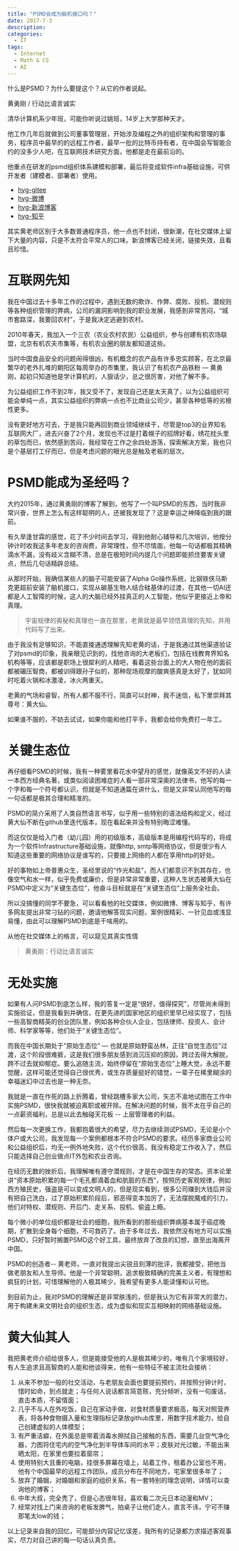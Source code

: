 ```yaml
---
title: "PSMD会成为脑机接口吗？"
date: 2017-7-3
description: 
categories:
  - IT
tags:
  - Internet
  - Math & CS
  - AI
---
```


什么是PSMD？为什么要提这个？从它的作者说起。

黄勇刚 / 行动比语言诚实

清华计算机系少年班，可能你听说过姚班，14岁上大学那种天才。

他工作几年后就做到公司董事管理层，开始涉及编程之外的组织架构和管理的事务，程序员中最早的的远程工作者，最早一批的比特币持有者，在中国会写智能合约的没多少人吧，在互联网技术研究方面，他都是走在最前沿的。

他重点在研发的psmd组织体系建模和部署，最后将变成软件infra基础设施，可供开发者（建模者、部署者）使用。

- [hyg-gitee](https://gitee.com/hyg)
- [hyg-微博](https://weibo.com/u/1494926084)
- [hyg-新浪博客](http://blog.sina.com.cn/mars22)
- [hyg-知乎](https://www.zhihu.com/people/huang-yong-gang)

其实黄老师区别于大多数普通程序员，他一点也不封闭，很新潮，在社交媒体上留下大量的内容，只是不太符合平常人的口味。新浪博客已经关闭，链接失效，且看且珍惜。


# 互联网先知

我在中国过去十多年工作的过程中，遇到无数的欺诈、作弊、腐败、投机、潜规则等各种组织管理的弊病，公司的漏洞影响到我的职业发展，我感到非常苦闷，“城市套路深，我要回农村”，于是我决定逃避到农村。

2010年春天，我加入一个三农（农业农村农民）公益组织，参与创建有机农场联盟，北京有机农夫市集等，有机农业圈的朋友都知道这些。

当时中国食品安全的问题闹得很凶，有机概念的农产品有许多忠实顾客，在北京最繁华的老外扎堆的朝阳区每周举办的市集里，我认识了有机农产品铁粉 — 黄勇刚，起初只知道他是学计算机的，人狠话少，总之很厉害，对他了解不多。

为公益组织工作不到2年，我又受不了，发现自己还是太天真了，以为公益组织可能会单纯一点，其实公益组织的弊病一点也不比商业公司少，甚至各种低等的劣根性更多。

没有更好地方可去，于是我只能再回到商业领域继续干，尽管是top3的业界知名互联网大厂，进去兴奋了2个月，发现也不过是打着幌子的招牌好看，绣花枕头里的草包而已，依然感到苦闷，我经常在工作之余四处游荡，探索解决方案，我也只是个基层打工仔而已，但是考虑问题的眼光总是触及老板的层次。


# PSMD能成为圣经吗？

大约2015年，通过黄勇刚的博客了解到，他写了一个叫PSMD的东西，当时我非常兴奋，世界上怎么有这样聪明的人，还被我发现了？这是幸运之神降临到我的跟前。

有久旱逢甘霖的感觉，花了不少时间去学习，得到他耐心辅导和几次培训，他按分钟计时收我这多年老友的咨询费，非常理性，但不尽情面，他每一句话都极其精确滴水不漏，没有歧义含糊不清，总是在极短时间内提几个问题即能抓住要害关键点，然后几句话精辟总结。

从那时开始，我确信某些人的脑子可能安装了Alpha Go操作系统，比钢铁侠马斯克更超前安装了脑机接口，实现从碳基生物人结合硅基体的过渡，在其他一切AI还都是人工智障的时候，这人的大脑已经外挂真正的人工智能，他似乎更接近上帝和真理。

> 宇宙规律的奥秘和真理也一直在那里，老黄就是最早领悟真理的先知，并用代码写了出来。

由于我没有足够知识，不能直接通透理解先知老黄的话，于是我通过其他渠道验证了对psmd的印象，我亲眼见识到的，找他咨询的大老板们，包括在线教育界知名机构等等，应该都是职场上很犀利的人精吧，看着这些台面上的大人物在他的面前都被碾压智商，都被训得跟孙子似的，那种现场观摩的酸爽感真是太好了，犹如同时吃着火锅和冰激凌，冰火两重天。

老黄的气场和睿智，所有人都不服不行，简直可以封神，我不迷信，私下里崇拜其尊号：黄大仙。

如果谁不服的，不妨去试试，如果你能和他打平手，我都会给你免费打一年工。

# 关键生态位

再仔细看PSMD的时候，我有一种雾里看花水中望月的感觉，就像英文不好的人读一本西方经典名著，或类似阅读困难症的人看一部非常深奥的法律书，他写的每一个字和每一个符号都认识，但就是不知道通篇在讲什么，但是又非常认同他写的每一句话都是极其合理和精准的。

PSMD的简介采用了人类自然语言书写，似乎用一些特别的语法结构和定义，经过黄大仙不断在github里迭代版本，现在看起来并没有特别晦涩难懂。

而这仅仅是给入门者（幼儿园）用的初级版本，高级版本是用编程代码写的，将成为一个软件Infrastructure基础设施，就像http, smtp等网络协议，但是很少有人知道这些重要的网络协议是谁写的，只要接上网络的人都在享用http的好处。

好的事物如上帝普惠众生，圣经里说的“作光和盐”，而人们都意识不到其存在，也像空气和水一样，似乎免费或廉价，但是非常非常重要，这种人生状态被黄大仙在PSMD中定义为“关键生态位”，他奋斗目标就是在“关键生态位”上服务全社会。

所以没搞懂的同学不要急，可以看看他的社交媒体，例如微博、博客与知乎，有许多网友提出非常刁钻的问题，邀请他解答现实问题，案例很精彩、一针见血或浅显易懂，由此可以理解PSMD到底是干啥用的。

从他在社交媒体上的格言，可以窥见其真实性情

> 黄勇刚：行动比语言诚实

# 无处实施

如果有人问PSMD到底怎么样，我的答复一定是“很好，值得探究”，尽管尚未得到实施验证，但是我看到并确信，在更先进的国家地区的组织里早已经实现了，包括一些高智商精英的创业团队里，例如各种合伙人企业，包括律师、投资人、会计师、科学家等等，他们处于“关键生态位”。

而我在中国长期处于“原始生态位” — 也就是原始野蛮丛林，正往“自觉生态位”过渡，这个阶段很难捱，这是我们很多朋友感到消沉压抑的原因，跨过去得大解脱，跨不过去就抑郁症。要么追随主流，始终停留在“原始生态位”上睡大觉，永远不要觉醒，这样可能还觉得自己很优秀，或生存质量挺好的错觉，一辈子在稀里糊涂的幸福迷幻中过去也是一种无奈。

我就是一直在作死的路上折腾着，曾经跳槽多家大公司，矢志不渝地试图在工作中实施PSMD，很快我就被迫离职或被开除。在解决问题的时候，我不太在乎自己的一点薪资福利，总是以此去触碰天花板 -- 上层管理者的利益。

然后每一次更换工作，我都抱着很大的希望，尽力去继续测试PSMD，无论是小个体户或大公司，我发现每一个案例都根本不符合PSMD的要求。经历多家商业公司和公益组织后，均无一例外地失败，这个代价很高，我没有稳定工作收入了，然后只能选择自己创业做点IT外包和农业咨询。

在经历无数的挫折后，我理解唯有遵守潜规则，才是在中国生存的常态。资本论里讲“资本原始积累的每一个毛孔都滴着血和肮脏的东西”，按照历史客观规律，例如西方殖民史，强盗是可以变成文明人的，但是现实看到，很多公司赚到大钱后并没有把自己洗白，过了原始积累阶段后，邪恶得变本加厉了，无法摆脱魔戒的引力，他们对特权、潜规则、开后门、走关系、投机、偷盗上瘾。

每个微小的单位组织都是社会的细胞，我所看到的那些组织弊病基本属于癌症晚期，扩散到全身每个细胞，不可救药了。由于多年过去，我依然没有地方可以实施PSMD，只好暂时搁置PSMD这个好工具，最终放弃了改良的幻想，直至出海离开中国。

PSMD的创造者-- 黄老师，一直对我提出尖锐且刻薄的批评，我都接受，把他当做老朋友和人生导师。他是一个非常聪明，追求极致精确的完美主义者，有理想和疯狂的计划，可惜理解他的人极其稀少，我希望有更多人能读懂和认可他。

到目前为止，我对PSMD的理解还是非常肤浅的，但是我认为它有非常大的潜力，用于构建未来文明社会的组织生态，成为虚拟和现实互相映射的网络基础设施。

# 黄大仙其人

我把黄老师介绍给很多人，但是能接受他的人是极其稀少的，唯有几个家境较好，有人生追求且高智商的人能和他谈得来，他有一些特征不被主流社会接纳：

1. 从来不参加一般的社交活动，与老朋友会面也要提前预约，并按照分钟计时，惜时如命，到点就走；与任何人说话都言简意赅，充分倾听，没有一句废话，直击本质，不留情面；
2. 几乎不与人在外吃饭，自己在家动手做，对食材质量要求极高，每天对照营养表，将各种食物摄入量和生理指标记录放github库里，用数字技术能力，给自己创建虚拟的人体模型；
3. 有严重洁癖，在外面总是带着消毒水擦拭自己接触的东西，需要几台空气净化器，力图将住宅内的空气净化到半导体车间的水平；皮肤对光过敏，不能出来晒太阳，在家里也要拉着窗帘；
4. 使用特别大且重的电脑，挂很多屏幕在墙上，站着工作，租着办公室也不用，他有个中国最早的远程工作团队，成员分布在不同地方，宅家里很多年了；
5. 放弃了婚姻，对婚姻和家庭的组织关系，有一套特别的理念说明，详情可以查询他的博客；
6. 中年大叔，完全秃了，但是心态很年轻，喜欢看二次元日本动漫和MV；
7. 经常对找上门来咨询的老板发脾气，拍桌子让他们走人，直言不讳，宁可不赚那笔太low的钱；

以上记录来自我的回忆，可能部分内容记忆误差，我所有的记录都力求描述客观事实，尽力对自己讲的每一句话认真负责。